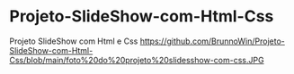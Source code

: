 # Projeto-SlideShow-com-Html-Css
Projeto SlideShow com Html e Css
https://github.com/BrunnoWin/Projeto-SlideShow-com-Html-Css/blob/main/foto%20do%20projeto%20slidesshow-com-css.JPG
